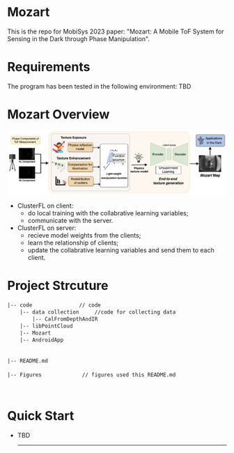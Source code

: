# Mozart 

This is the repo for MobiSys 2023 paper: "Mozart: A Mobile ToF System for Sensing in the Dark through Phase Manipulation".
<br>

# Requirements
The program has been tested in the following environment: 
TBD
<br>

# Mozart Overview
<p align="center" >
	<img src="https://github.com/zhiyuancu/Mozart/blob/main/Figures/system-overview.jpg" width="800">
</p>

* ClusterFL on client: 
	* do local training with the collabrative learning variables;
	* communicate with the server.
* ClusterFL on server: 
	* recieve model weights from the clients;
	* learn the relationship of clients;
	* update the collabrative learning variables and send them to each client.


# Project Strcuture
```
|-- code               // code
    |-- data collection		//code for collecting data
        |-- CalFromDepthAndIR
	|-- libPointCloud
    |-- Mozart
    |-- AndroidApp
        

|-- README.md

|-- Figures             // figures used this README.md
```
<br>

# Quick Start
* TBD

    ---
